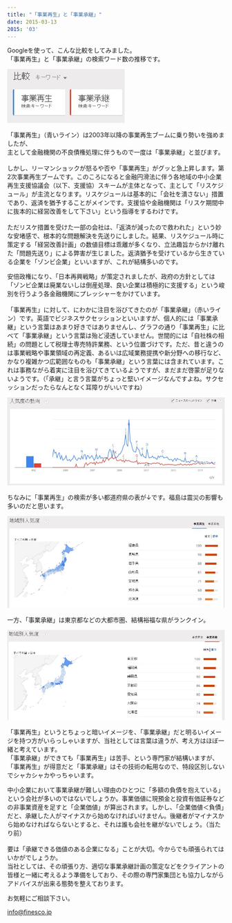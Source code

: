 ```yaml
---
title: "「事業再生」と「事業承継」"
date: 2015-03-13
2015: '03'
---
```



Googleを使って、こんな比較をしてみました。  
「事業再生」と「事業承継」の検索ワード数の推移です。

![画像](/images/uploads/finesco20150304-1_orig.jpg)

「事業再生」（青いライン）は2003年以降の事業再生ブームに乗り勢いを強めましたが、  
​主として金融機関の不良債権処理に伴うもので一度は「事業承継」と並びます。  
​  
しかし、リーマンショックが怒るや否や「事業再生」がグッと急上昇します。第2次事業再生ブームです。このころになると金融円滑法に伴う各地域の中小企業再生支援協議会（以下、支援協）スキームが主体となって、主として「リスケジュール」が主流となります。リスケジュールは基本的に「会社を潰さない」措置であり、返済を猶予することがメインです。支援協や金融機関は「リスケ期間中に抜本的に経営改善をして下さい」という指導をするわけです。  
​  
ただリスケ措置を受けた一部の会社は、「返済が減ったので救われた」という妙な安堵感で、根本的な問題解決を先送りにしました。結果、リスケジュール時に策定する「経営改善計画」の数値目標は乖離が多くなり、立法趣旨からかけ離れた「問題先送り」による弊害が生じました。返済猶予を受けているから生きている企業を「ゾンビ企業」といいますが、これが結構多いのです。  
  
安倍政権になり、「日本再興戦略」が策定されましたが、政府の方針としては「ゾンビ企業は廃業ないしは倒産処理、良い企業は積極的に支援する」という峻別を行うよう各金融機関にプレッシャーをかけています。  
​  
「事業再生」に対して、にわかに注目を浴びてきたのが「事業承継」（赤いライン）です。英語でビジネスサクセッションといいますが、個人的には「事業承継」という言葉はあまり好きではありませんし、グラフの通り「事業再生」に比べて「事業承継」という言葉は殆ど浸透していません。世間的には「自社株の相続」の問題として税理士専売特許業務、という位置づけです。ただ、昔と違うのは事業戦略や事業領域の再定義、あるいは広域業務提携や新分野への移行など、かなり複雑かつ広範囲なものも「事業承継」という言葉には含まれています。これは事務ながら着実に注目を浴びてきているようですが、まだまだ啓蒙が足りないようです。（「承継」と言う言葉がちょっと堅いイメージなんですよね。サクセッションだったらなんとなく耳障りがいいですね）

![画像](/images/uploads/finesco20150304-2_orig.jpg)

ちなみに「事業再生」の検索が多い都道府県の表が↓です。福島は震災の影響も多いのだと思います。

![画像](/images/uploads/finesco20150304-3_orig.jpg)

一方、「事業承継」は東京都などの大都市圏、結構裕福な県がランクイン。

![画像](/images/uploads/finesco20150304-4_orig.jpg)

「事業再生」というとちょっと暗いイメージを、「事業承継」だと明るいイメージを持つ方がいらっしゃいますが、当社としては言葉は違うが、考え方はほぼ一緒と考えています。  
「事業承継」ができても「事業再生」は苦手、という専門家が結構いますが、「事業再生」が得意だと「事業承継」はその技術の転用なので、特段区別しないでシャカシャカやっちゃいます。  
  
中小企業において事業承継が難しい理由のひとつに「多額の負債を抱えている」という会社が多いのではないでしょうか。事業価値に現預金と投資有価証券などの非事業資産を足すと「企業価値」が算出されます。しかし、「企業価値＜負債」だと、承継した人がマイナスから始めなければいけません。後継者がマイナスから始めなければならないとすると、それは誰も会社を継がないでしょう。（当たり前）  
​  
要は「承継できる価値のある企業になる」ことが大切。今からでも頑張られてはいかがでしょうか。  
当社としては、その頑張り方、適切な事業承継計画の策定などをクライアントの皆様と一緒に考えるよう準備をしており、その際の専門家集団とも協力しながらアドバイスが出来る態勢を整えております。  
  
お気軽にご相談下さい。

[info@finesco.jp](mailto:info@finesco.jp)